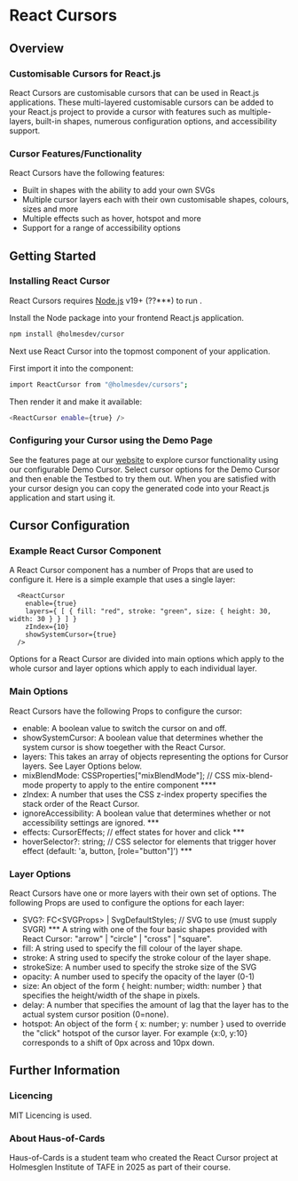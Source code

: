 # React Cursors

## Overview


### Customisable Cursors for React.js
React Cursors are customisable cursors that can be used in React.js applications. These multi-layered customisable cursors can be added to your React.js project to provide a cursor with features such as multiple-layers, built-in shapes, numerous configuration options, and accessibility support.

### Cursor Features/Functionality
React Cursors have the following features:
- Built in shapes with the ability to add your own SVGs
- Multiple cursor layers each with their own customisable shapes, colours, sizes and more
- Multiple effects such as hover, hotspot and more
- Support for a range of accessibility options 


## Getting Started


### Installing React Cursor
React Cursors requires [Node.js](https://nodejs.org/) v19+ (??***) to run .

Install the Node package into your frontend React.js application.

```sh
npm install @holmesdev/cursor
```

Next use  React Cursor into the topmost component of your application. 

First import it into the component:
```sh
import ReactCursor from "@holmesdev/cursors";
```

Then render it and make it available: 
```sh
<ReactCursor enable={true} />
```

### Configuring your Cursor using the Demo Page
See the features page at our [website](https://haus-of-cards.github.io/cursors) to explore cursor functionality using our configurable Demo Cursor. Select cursor options for the Demo Cursor and then enable the Testbed to try them out. When you are satisfied with your cursor design you can copy the generated code into your React.js application and start using it.


## Cursor Configuration

### Example React Cursor Component
A React Cursor component has a number of Props that are used to configure it. Here is a simple example that uses a single layer:
```
  <ReactCursor 
    enable={true}
    layers={ [ { fill: "red", stroke: "green", size: { height: 30, width: 30 } } ] } 
    zIndex={10}  
    showSystemCursor={true} 
  />
``` 
Options for a React Cursor are divided into main options which apply to the whole cursor and layer options which apply to each individual layer.

### Main Options
React Cursors have the following Props to configure the cursor:
- enable: A boolean value to switch the cursor on and off.
- showSystemCursor: A boolean value that determines whether the system cursor is show toegether with the React Cursor.
- layers: This takes an array of objects representing the options for Cursor layers. See Layer Options below.
- mixBlendMode: CSSProperties["mixBlendMode"]; // CSS mix-blend-mode property to apply to the entire component ****
- zIndex: A number that uses the CSS z-index property specifies the stack order of the React Cursor.
- ignoreAccessibility: A boolean value that determines whether or not accessibility settings are ignored. ***
- effects: CursorEffects; // effect states for hover and click ***
- hoverSelector?: string; // CSS selector for elements that trigger hover effect (default: 'a, button, [role="button"]') ***


### Layer Options
React Cursors have one or more layers with their own set of options. The following Props are used to configure the options for each layer:
- SVG?: FC<SVGProps<SVGSVGElement>> | SvgDefaultStyles; // SVG to use (must supply SVGR) *** A string with one of the four basic shapes provided with React Cursor: "arrow" | "circle" | "cross" | "square".
- fill: A string used to specify the fill colour of the layer shape. 
- stroke: A string used to specify the stroke  colour of the layer shape. 
- strokeSize: A number used to specify the stroke size of the SVG
- opacity: A number used to specify the opacity of the layer (0-1)
- size: An object of the form { height: number; width: number } that specifies the height/width of the shape in pixels.
- delay: A number that specifies the amount of lag that the layer has to the actual system cursor position (0=none).
- hotspot: An object of the form { x: number; y: number } used to override the "click" hotspot of the cursor layer. For example {x:0, y:10} corresponds to a shift of 0px across and 10px down.


## Further Information

### Licencing
MIT Licencing is used.

### About Haus-of-Cards
Haus-of-Cards is a student team who created the React Cursor project at Holmesglen Institute of TAFE in 2025 as part of their course.
